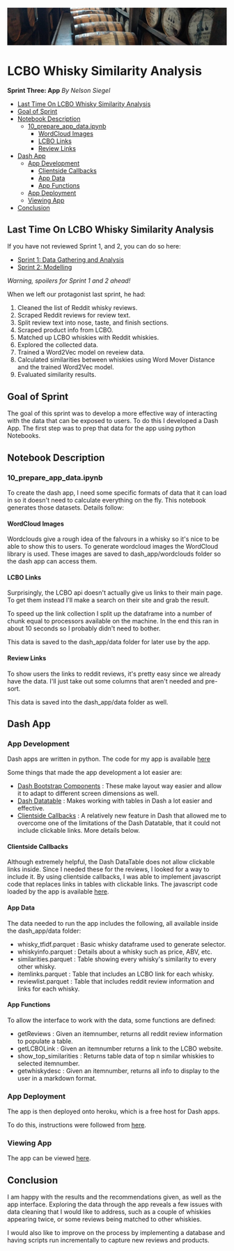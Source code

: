 ![Whisky Barrels](https://raw.githubusercontent.com/siegn/CSDA-1050F18S1/master/nsiegel/sprint_1/images/woodford_small.png)
# LCBO Whisky Similarity Analysis
**Sprint Three: App**
*By Nelson Siegel*
  * [Last Time On LCBO Whisky Similarity Analysis](#last-time-on-lcbo-whisky-similarity-analysis)
  * [Goal of Sprint](#goal-of-sprint)
  * [Notebook Description](#notebook-description)
    + [10_prepare_app_data.ipynb](#10-prepare-app-dataipynb)
      - [WordCloud Images](#wordcloud-images)
      - [LCBO Links](#lcbo-links)
      - [Review Links](#review-links)
  * [Dash App](#dash-app)
    + [App Development](#app-development)
      - [Clientside Callbacks](#clientside-callbacks)
      - [App Data](#app-data)
      - [App Functions](#app-functions)
    + [App Deployment](#app-deployment)
    + [Viewing App](#viewing-app)
  * [Conclusion](#conclusion)
## Last Time On LCBO Whisky Similarity Analysis

If you have not reviewed Sprint 1, and 2, you can do so here:
* [Sprint 1: Data Gathering and Analysis](https://github.com/siegn/CSDA-1050F18S1/tree/master/nsiegel/sprint_1) 
* [Sprint 2: Modelling](https://github.com/siegn/CSDA-1050F18S1/tree/master/nsiegel/sprint_2)

*Warning, spoilers for Sprint 1 and 2 ahead!*

When we left our protagonist last sprint, he had:

1. Cleaned the list of Reddit whisky reviews.
2. Scraped Reddit reviews for review text.
3. Split review text into nose, taste, and finish sections.
4. Scraped product info from LCBO.
5. Matched up LCBO whiskies with Reddit whiskies.
6. Explored the collected data.
7. Trained a Word2Vec model on reveiew data.
8. Calculated similarities between whiskies using Word Mover Distance and the trained Word2Vec model.
9. Evaluated similarity results.

## Goal of Sprint
The goal of this sprint was to develop a more effective way of interacting with the data that can be exposed to users. To do this I developed a Dash App. The first step was to prep that data for the app using python Notebooks.

## Notebook Description

### 10_prepare_app_data.ipynb
To create the dash app, I need some specific formats of data that it can load in so it doesn't need to calculate everything on the fly. This notebook generates those datasets. Details follow:

#### WordCloud Images
Wordclouds give a rough idea of the falvours in a whisky so it's nice to be able to show this to users.
To generate wordcloud images the WordCloud library is used. These images are saved to dash_app/wordclouds folder so the dash app can access them.

#### LCBO Links
Surprisingly, the LCBO api doesn't actually give us links to their main page. To get them instead I'll make a search on their site and grab the result.

To speed up the link collection I split up the dataframe into a number of chunk equal to processors available on the machine. In the end this ran in about 10 seconds so I probably didn't need to bother.

This data is saved to the dash_app/data folder for later use by the app.

#### Review Links
To show users the links to reddit reviews, it's pretty easy since we already have the data. I'll just take out some columns that aren't needed and pre-sort.

This data is saved into the dash_app/data folder as well.

## Dash App

### App Development
Dash apps are written in python. The code for my app is available [here](https://github.com/siegn/CSDA-1050F18S1/blob/master/nsiegel/sprint_3/dash_app/app.py)

Some things that made the app development a lot easier are:
* [Dash Bootstrap Components](https://dash-bootstrap-components.opensource.faculty.ai/) : These make layout way easier and allow it to adapt to different screen dimensions as well.
* [Dash Datatable](https://dash.plot.ly/datatable) : Makes working with tables in Dash a lot easier and effective.
* [Clientside Callbacks](https://community.plot.ly/t/dash-0-41-0-released/22131) : A relatively new feature in Dash that allowed me to overcome one of the limitations of the Dash Datatable, that it could not include clickable links. More details below.

#### Clientside Callbacks
Although extremely helpful, the Dash DataTable does not allow clickable links inside. Since I needed these for the reviews, I looked for a way to include it. By using clientside callbacks, I was able to implement javascript code that replaces links in tables with clickable links.
The javascript code loaded by the app is available [here](https://github.com/siegn/CSDA-1050F18S1/blob/master/nsiegel/sprint_3/dash_app/assets/app-ui.js).

#### App Data
The data needed to run the app includes the following, all available inside the dash_app/data folder:
* whisky_tfidf.parquet : Basic whisky dataframe used to generate selector.
* whiskyinfo.parquet : Details about a whisky such as price, ABV, etc.
* similarities.parquet : Table showing every whisky's similarity to every other whisky.
* itemlinks.parquet : Table that includes an LCBO link for each whisky.
* reviewlist.parquet : Table that includes reddit review information and links for each whisky.

#### App Functions
To allow the interface to work with the data, some functions are defined:
* getReviews : Given an itemnumber, returns all reddit review information to populate a table.
* getLCBOLink : Given an itemnumber returns a link to the LCBO website.
* show_top_similarities : Returns table data of top n similar whiskies to selected itemnumber.
* getwhiskydesc : Given an itemnumber, returns all info to display to the user in a markdown format.

### App Deployment
The app is then deployed onto heroku, which is a free host for Dash apps.

To do this, instructions were followed from [here](https://dash.plot.ly/deployment).

### Viewing App
The app can be viewed [here](https://lcbo-whisky-similarity.herokuapp.com/).

## Conclusion

I am happy with the results and the recommendations given, as well as the app interface. Exploring the data through the app reveals a few issues with data cleaning that I would like to address, such as a couple of whiskies appearing twice, or some reviews being matched to other whiskies.

I would also like to improve on the process by implementing a database and having scripts run incrementally to capture new reviews and products.